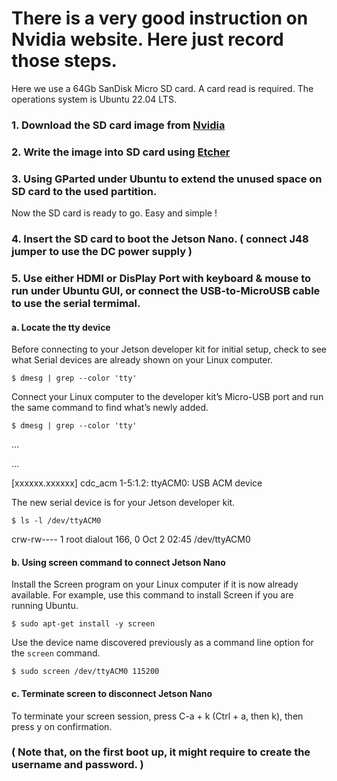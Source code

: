 # There is a very good instruction on Nvidia website. Here just record those steps.

Here we use a 64Gb SanDisk Micro SD card. A card read is required. The operations system is Ubuntu 22.04 LTS. 

### 1. Download the SD card image from [Nvidia](https://developer.nvidia.com/jetson-nano-sd-card-image)

### 2. Write the image into SD card using [Etcher](https://www.balena.io/etcher)

### 3. Using GParted under Ubuntu to extend the unused space on SD card to the used partition. 

Now the SD card is ready to go. Easy and simple !

### 4. Insert the SD card to boot the Jetson Nano. ( connect J48 jumper to use the DC power supply ) 

### 5. Use either HDMI or DisPlay Port with keyboard & mouse to run under Ubuntu GUI, or connect the USB-to-MicroUSB cable to use the serial termimal. 

#### a. Locate the tty device

Before connecting to your Jetson developer kit for initial setup, check to see what Serial devices are already shown on your Linux computer.

`$ dmesg | grep --color 'tty'`

Connect your Linux computer to the developer kit’s Micro-USB port and run the same command to find what’s newly added.

`$ dmesg | grep --color 'tty'`

…

…

[xxxxxx.xxxxxx] cdc_acm 1-5:1.2: ttyACM0: USB ACM device

The new serial device is for your Jetson developer kit.

`$ ls -l /dev/ttyACM0`

crw-rw---- 1 root dialout 166, 0 Oct  2 02:45 /dev/ttyACM0

#### b. Using screen command to connect Jetson Nano

Install the Screen program on your Linux computer if it is now already available. For example, use this command to install Screen if you are running Ubuntu.

`$ sudo apt-get install -y screen`

Use the device name discovered previously as a command line option for the `screen` command.

`$ sudo screen /dev/ttyACM0 115200`

#### c. Terminate screen to disconnect Jetson Nano

To terminate your screen session, press C-a + k (Ctrl + a, then k), then press y on confirmation.


### ( Note that, on the first boot up, it might require to create the username and password. )
